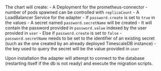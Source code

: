 The chart will create:
    - A Deployment for the prometheus-connector
      - number of pods spawned can be controlled with `replicaCount`
    - A LoadBalancer Service for the adapter
    - If `password.create` is set to `true` in the values
        - A secret named `password.secretName` will be created
        - It will contain the password provided in `password.value` indexed by the user
        provided in `user` 
    - Else if `password.create` is set to `false`
        - `password.secretName` needs to be set to the identifier of an existing secret
        (such as the one created by an already deployed TimescaleDB instance)
        - the key used to query the secret will be the value provided in `user`

Upon installation the adapter will attempt to connect to the database (restarting itself if the db is not ready) 
and execute the migration scripts.
